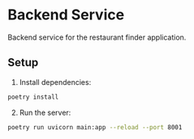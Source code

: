 # Backend Service

Backend service for the restaurant finder application.

## Setup

1. Install dependencies:
```bash
poetry install
```

2. Run the server:
```bash
poetry run uvicorn main:app --reload --port 8001
``` 